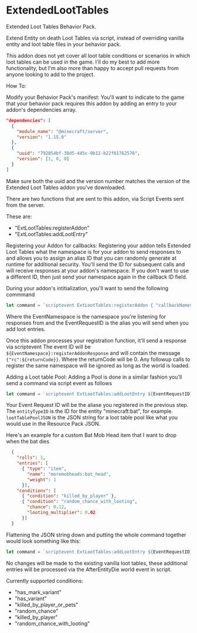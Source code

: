 # ExtendedLootTables
Extended Loot Tables Behavior Pack.

Extend Entity on death Loot Tables via script, instead of overriding vanilla entity and loot table files in your behavior pack.

This addon does not yet cover all loot table conditions or scenarios in which loot tables can be used in the game. I'll do my best to add more functionality, but I'm also more than happy to accept pull requests from anyone looking to add to the project.

How To:

Modify your Behavior Pack's manifest:
You'll want to indicate to the game that your behavior pack requires this addon by adding an entry to your addon's dependencies array.

```json
"dependencies": [
  {
    "module_name": "@minecraft/server",
    "version": "1.15.0"
  },
  {
    "uuid": "792854bf-38d5-445c-9b12-b22f01762576",
    "version": [1, 0, 0]
  }
]
```
Make sure both the uuid and the version number matches the version of the Extended Loot Tables addon you've downloaded.

There are two functions that are sent to this addon, via Script Events sent from the server.

These are:

- "ExtLootTables:registerAddon"
- "ExtLootTables:addLootEntry"

Registering your Addon for callbacks:
Registering your addon tells Extended Loot Tables what the namespace is for your addon to send responses to and allows you to assign an alias ID that you can randomly generate at runtime for additional security. You'll send the ID for subsequent calls and will receive responses at your addon's namespace. If you don't want to use a different ID, then just send your namespace again in the callback ID field.

During your addon's intitialization, you'll want to send the following commmand
```ts
let command = `scriptevent ExtLootTables:registerAddon { "callbackNamespace": "${EventNamespace}", "callbackID": "${EventRequestID}" } `
```
Where the EventNamespace is the namespace you're listening for responses from and the EventRequestID is the alias you will send when you add loot entries.

Once this addon processes your registration function, it'll send a response via scriptevent
The event ID will be `${EventNamespace}:registerAddonResponse` and will contain the message `{"rc":${returnCode}}`.
Where the returnCode will be 0. Any followup calls to register the same namespace will be ignored as long as the world is loaded.

Adding a Loot table Pool:
Adding a Pool is done in a similar fashion you'll send a command via script event as follows

```ts
let command = `scriptevent ExtLootTables:addLootEntry ${EventRequestID} ${entityTypeID} ${lootTablePoolJSON}`
```
Your Event Request ID will be the aliase you registered in the previous step.
The `entityTypeID` is the ID for the entity "minecraft:bat", for example.
`lootTablePoolJSON` is the JSON string for a loot table pool like what you would use in the Resource Pack JSON.

Here's an example for a custom Bat Mob Head item that I want to drop when the bat dies
```json
  { 
    "rolls": 1, 
    "entries": [ 
      { "type": "item", 
        "name": "moremobheads:bat_head", 
        "weight": 1 
      }], 
    "conditions": [ 
      { "condition": "killed_by_player" }, 
      { "condition": "random_chance_with_looting", 
        "chance": 0.12, 
        "looting_multiplier": 0.02 
      }] 
  }
```
Flattening the JSON string down and putting the whole command together would look something like this:

```ts
let command = `scriptevent ExtLootTables:addLootEntry ${EventRequestID} minecraft:bat { "rolls": 1, "entries": [{ "type": "item", "name": "moremobheads:bat_head", "weight": 1 }], "conditions": [{ "condition": "killed_by_player" }, { "condition": "random_chance_with_looting", "chance": 0.12, "looting_multiplier": 0.02 }]}`
```
No changes will be made to the existing vanilla loot tables, these additional entries will be processed via the AfterEntityDie world event in script.

Currently supported conditions:

- "has_mark_variant"
- "has_variant"
- "killed_by_player_or_pets"
- "random_chance"
- "killed_by_player"
- "random_chance_with_looting"
